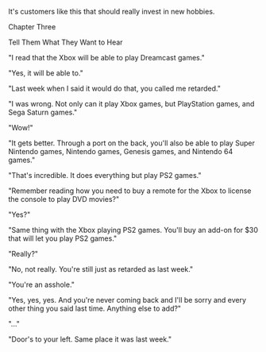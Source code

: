 
 

 

 

 

 

 

 

 

 

 




It's customers like this that should really invest in new hobbies.













Chapter Three


Tell Them What They Want to Hear

"I read that the Xbox will be able to play Dreamcast games."

"Yes, it will be able to."

"Last week when I said it would do that, you called me retarded."

"I was wrong.  Not only can it play Xbox games, but PlayStation games, and Sega Saturn games."

"Wow!"

"It gets better.  Through a port on the back, you'll also be able to play Super Nintendo games, Nintendo games, Genesis games, and Nintendo 64 games."

"That's incredible.  It does everything but play PS2 games."

"Remember reading how you need to buy a remote for the Xbox to license the console to play DVD movies?"

"Yes?"

"Same thing with the Xbox playing PS2 games.  You'll buy an add-on for $30 that will let you play PS2 games."

"Really?"

"No, not really.  You're still just as retarded as last week."

<dramatic pause>

"You're an asshole."

"Yes, yes, yes.  And you're never coming back and I'll be sorry and every other thing you said last time.  Anything else to add?"

"..."

"Door's to your left.  Same place it was last week."


 

 
 

 
 

 

 
 

 
 
 
